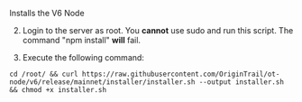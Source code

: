 Installs the V6 Node

2. Login to the server as root. You __cannot__ use sudo and run this script. The command "npm install" __will__ fail.

3. Execute the following command:

```
cd /root/ && curl https://raw.githubusercontent.com/OriginTrail/ot-node/v6/release/mainnet/installer/installer.sh --output installer.sh && chmod +x installer.sh
```

